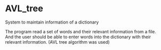 # AVL_tree
System to maintain information of a dictionary

The program read a set of words and their relevant information from a file. And the user should be able to enter words into the dictionary with their relevant information. (AVL tree algorithm was used)
